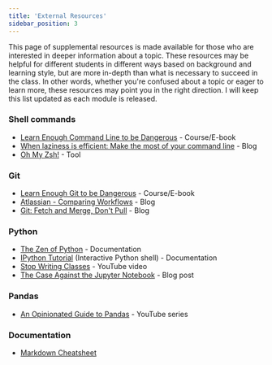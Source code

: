 ```yaml
---
title: 'External Resources'
sidebar_position: 3
---
```


This page of supplemental resources is made available for those who are interested in deeper information about a topic. These resources may be helpful for different students in different ways based on background and learning style, but are more in-depth than what is necessary to succeed in the class. In other words, whether you're confused about a topic or eager to learn more, these resources may point you in the right direction. I will keep this list updated as each module is released.

### Shell commands
- [Learn Enough Command Line to be Dangerous](https://www.learnenough.com/command-line-tutorial) - Course/E-book
- [When laziness is efficient: Make the most of your command line](https://stackoverflow.blog/2020/02/12/when-laziness-is-efficient-make-the-most-of-your-command-line/) - Blog
- [Oh My Zsh!](https://ohmyz.sh/) - Tool

### Git
- [Learn Enough Git to be Dangerous](https://www.learnenough.com/git-tutorial?gclid=CjwKCAiA3L6PBhBvEiwAINlJ9OBBNHPbhBX9HQYSgt31YG4Uov1XXs9reEkbvBesLuGeoh1eKYQjgxoC5hgQAvD_BwE) - Course/E-book 
- [Atlassian - Comparing Workflows](https://www.atlassian.com/git/tutorials/comparing-workflows) - Blog
- [Git: Fetch and Merge, Don't Pull](https://longair.net/blog/2009/04/16/git-fetch-and-merge/) - Blog

### Python
- [The Zen of Python](https://www.python.org/dev/peps/pep-0020/) - Documentation
- [IPython Tutorial](https://ipython.readthedocs.io/en/stable/interactive/tutorial.html) (Interactive Python shell) - Documentation
- [Stop Writing Classes](https://www.youtube.com/watch?v=o9pEzgHorH0) - YouTube video
- [The Case Against the Jupyter Notebook](https://towardsdatascience.com/the-case-against-the-jupyter-notebook-d4da17e97243) - Blog post

### Pandas
- [An Opinionated Guide to Pandas](https://www.youtube.com/playlist?list=PLgJhDSE2ZLxaENZWWF_VOUa5886KiUd15) - YouTube series

### Documentation
- [Markdown Cheatsheet](https://github.com/adam-p/markdown-here/wiki/Markdown-Cheatsheet)

<!-- 
### APIs:
- [Traits of a good REST API](https://smartbear.com/learn/api-design/traits-of-a-good-rest-api/) - Blog -->

<!-- 
### Data Architecture:
- [Tidy Data for Python](https://www.jeannicholashould.com/tidy-data-in-python.html) - Blog

### Testing:
- [Red-Green-Refactor](https://www.codecademy.com/article/tdd-red-green-refactor) - Blog -->